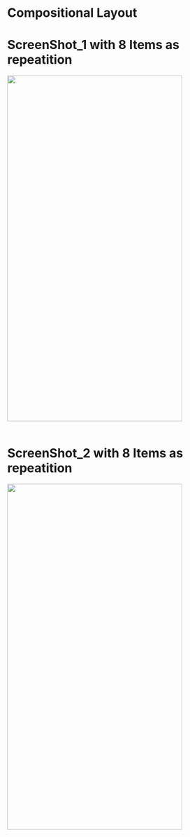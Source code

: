 # Compositional Layout

# ScreenShot_1 with 8 Items as repeatition
<img src="https://user-images.githubusercontent.com/93422294/153767007-bc315403-55a8-4fcf-a27f-a5b1e8c408c8.png" width="400" height="790">
<br>
<br>

# ScreenShot_2 with 8 Items as repeatition
<img src="https://user-images.githubusercontent.com/93422294/153767021-f88e106b-b942-4fee-9fb9-73f616d63c60.png" width="400" height="790">
